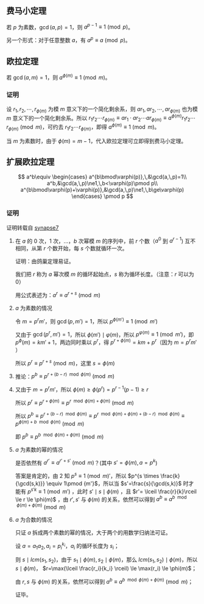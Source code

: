 ## 费马小定理

若 $p$ 为素数，$\gcd(a, p) = 1$，则 $a^{p - 1} \equiv 1 \pmod{p}$。

另一个形式：对于任意整数 $a$，有 $a^p \equiv a \pmod{p}$。

## 欧拉定理

若 $\gcd(a, m) = 1$，则 $a^{\phi(m)} \equiv 1 \pmod{m}$。

### 证明

设 $r_1, r_2, \cdots, r_{\phi(m)}$ 为模 $m$ 意义下的一个简化剩余系，则 $ar_1, ar_2, \cdots, ar_{\phi(m)}$ 也为模 $m$ 意义下的一个简化剩余系。所以 $r_1r_2 \cdots r_{\phi(m)} \equiv ar_1 \cdot ar_2 \cdots ar_{\phi(m)} \equiv a^{\phi(m)}r_1r_2 \cdots r_{\phi(m)} \pmod{m}$，可约去 $r_1r_2 \cdots r_{\phi(m)}$，即得 $a^{\phi(m)} \equiv 1 \pmod{m}$。

当 $m$ 为素数时，由于 $\phi(m) = m - 1$，代入欧拉定理可立即得到费马小定理。

## 扩展欧拉定理

$$
a^b\equiv
\begin{cases}
a^{b\bmod\varphi(p)},\,&\gcd(a,\,p)=1\\
a^b,&\gcd(a,\,p)\ne1,\,b<\varphi(p)\pmod p\\
a^{b\bmod\varphi(p)+\varphi(p)},&\gcd(a,\,p)\ne1,\,b\ge\varphi(p)
\end{cases}
\pmod p
$$

### 证明

证明转载自 [synapse7](http://blog.csdn.net/synapse7/article/details/19610361)

1.  在 $a$ 的 $0$ 次，$1$ 次，...，$b$ 次幂模 $m$ 的序列中，前 $r$ 个数（$a^0$ 到 $a^{r-1}$) 互不相同，从第 $r$ 个数开始，每 $s$ 个数就循环一次。

    证明：由鸽巢定理易证。

    我们把 $r$ 称为 $a$ 幂次模 $m$ 的循环起始点，$s$ 称为循环长度。（注意：$r$ 可以为 $0$）

    用公式表述为：$a^r\equiv a^{r+s}\pmod{m}$ 

2.  $a$ 为素数的情况

    令 $m=p^rm'$，则 $\gcd(p,m')=1$，所以 $p^{\phi(m')}\equiv 1\pmod{m'}$ 

    又由于 $\gcd(p^r,m')=1$，所以 $\phi(m') \mid \varphi(m)$，所以 $p^{\varphi(m)}\equiv 1 \pmod {m'}$，即 $p^\phi(m)=km'+1$，两边同时乘以 $p^r$，得 $p^{r+\phi(m)}=km+p^r$（因为 $m=p^rm'$ ）

    所以 $p^r\equiv p^{r+s}\pmod m$，这里 $s=\phi(m)$

3. 推论：$p^b\equiv p^{r+(b-r) \mod \phi(m)}\pmod m$ 

4.  又由于 $m=p^rm'$，所以 $\phi(m) \ge  \phi(p^r)=p^{r-1}(p-1) \ge r$ 

    所以 $p^r\equiv p^{r+\phi(m)}\equiv p^{r \mod \phi(m)+\phi(m)}\pmod m$ 

    所以 $p^b\equiv p^{r+(b-r) \mod \phi(m)}\equiv p^{r \mod \phi(m)+\phi(m)+(b-r) \mod \phi(m)}\equiv p^{\phi(m)+b \mod \phi(m)}\pmod m$ 

    即 $p^b\equiv p^{b \mod \phi(m)+\phi(m)}\pmod m$ 

5.  $a$ 为素数的幂的情况

    是否依然有 $a^{r'}\equiv a^{r'+s'}\pmod m$？(其中 $s'=\phi(m),a=p^k$)

    答案是肯定的，由 2 知 $p^s\equiv 1 \pmod m'$，所以 $p^{s \times \frac{k}{\gcd(s,k)}} \equiv 1\pmod {m'}$，所以当 $s'=\frac{s}{\gcd(s,k)}$ 时才能有 $p^{s'k}\equiv 1\pmod {m'}$ ，此时 $s' \mid s \mid \phi(m)$ ，且 $r'= \lceil \frac{r}{k}\rceil \le r \le \phi(m)$ ，由 $r',s'$ 与 $\phi(m)$ 的关系，依然可以得到 $a^b\equiv a^{b \mod \phi(m)+\phi(m)}\pmod m$

6.  $a$ 为合数的情况

    只证 $a$ 拆成两个素数的幂的情况，大于两个的用数学归纳法可证。

    设 $a=a_1a_2,a_i=p_i^{k_i}$，$a_i$ 的循环长度为 $s_i$；

    则 $s \mid lcm(s_1,s_2)$，由于 $s_1 \mid \phi(m),s_2 \mid \phi(m)$，那么 $lcm(s_1,s_2) \mid \phi(m)$，所以 $s \mid \phi(m)$， $r=\max(\lceil \frac{r_i}{k_i} \rceil) \le \max(r_i) \le \phi(m)$；

    由 $r,s$ 与 $\phi(m)$ 的关系，依然可以得到 $a^b\equiv a^{b \mod \phi(m)+\phi(m)}\pmod m$；

    证毕。
